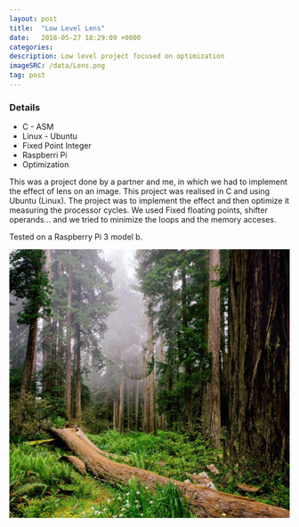 ```yaml
---
layout: post
title:  "Low Level Lens"
date:   2018-05-27 18:29:09 +0000
categories: 
description: Low level project focused on optimization
imageSRC: /data/Lens.png
tag: post
---
```


### Details
* C - ASM
* Linux - Ubuntu
* Fixed Point Integer
* Raspberri Pi
* Optimization

This was a project done by a partner and me, in which we had to implement the effect of lens on an image. This project was realised in C and using Ubuntu (Linux). The project was to implement the effect and then optimize it measuring the processor cycles. We used Fixed floating points, shifter operands... and we tried to minimize the loops and the memory acceses. 

Tested on a Raspberry Pi 3 model b.

![LowLevelLens-Image][LLL-Image]

[LLL-Image]: /data/Lens.png